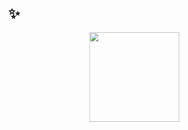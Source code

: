 # ✨
 <div align="center">
   <img height="180em" src="https://github-readme-stats.vercel.app/api/top-langs/?username=alcestie&layout=compact&theme=dracula&hide_border=true&bg_color=0d1117"/>
 </div>
